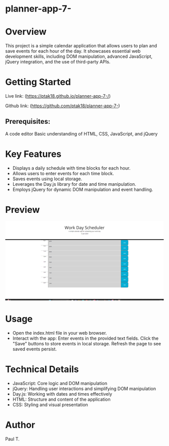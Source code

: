 # planner-app-7-

# Overview
This project is a simple calendar application that allows users to plan and save events for each hour of the day. It showcases essential web development skills, including DOM manipulation, advanced JavaScript, jQuery integration, and the use of third-party APIs.

# Getting Started
Live link: (https://ptak18.github.io/planner-app-7-/)

Github link: (https://github.com/ptak18/planner-app-7-)

## Prerequisites:
A code editor
Basic understanding of HTML, CSS, JavaScript, and jQuery

# Key Features
- Displays a daily schedule with time blocks for each hour.
- Allows users to enter events for each time block.
- Saves events using local storage.
- Leverages the Day.js library for date and time manipulation.
- Employs jQuery for dynamic DOM manipulation and event handling.

# Preview
![planner shot](./images/workdayscheduler1.png)


# Usage
- Open the index.html file in your web browser.
- Interact with the app:
Enter events in the provided text fields.
Click the "Save" buttons to store events in local storage.
Refresh the page to see saved events persist.

# Technical Details
- JavaScript: Core logic and DOM manipulation
- jQuery: Handling user interactions and simplifying DOM manipulation
- Day.js: Working with dates and times effectively
- HTML: Structure and content of the application
- CSS: Styling and visual presentation

# Author
Paul T.

